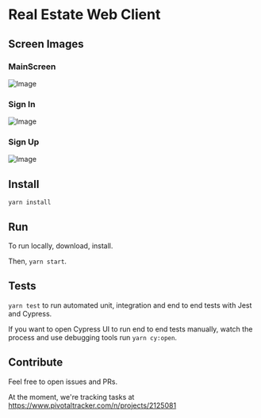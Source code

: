# Real Estate Web Client
## Screen Images
### MainScreen
![Image](https://github.com/seniorfullstackdev/RealEstate-React.js-Frontend/blob/master/Screen1.png?raw=true)
### Sign In
![Image](https://github.com/seniorfullstackdev/RealEstate-React.js-Frontend/blob/master/Screen2.png?raw=true)
### Sign Up
![Image](https://github.com/seniorfullstackdev/RealEstate-React.js-Frontend/blob/master/Screen3.png?raw=true)
## Install

`yarn install`

## Run

To run locally, download, install.

Then, `yarn start`.

## Tests

`yarn test` to run automated unit, integration and end to end tests with Jest and Cypress.

If you want to open Cypress UI to run end to end tests manually, watch the process and use debugging tools run `yarn cy:open`.

## Contribute

Feel free to open issues and PRs.

At the moment, we're tracking tasks at https://www.pivotaltracker.com/n/projects/2125081
